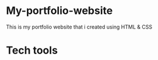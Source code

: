 # My-portfolio-website

This is my portfolio website that i created using HTML & CSS 

# Tech tools
